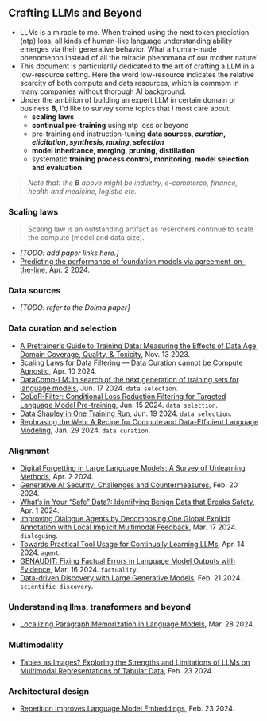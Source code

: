 
## Crafting LLMs and Beyond

- LLMs is a miracle to me. When trained using the next token prediction (ntp) loss, all kinds of human-like language understanding ability emerges via their generative behavior. What a human-made phenomenon instead of all the miracle phenomana of our mother nature!
- This document is particularlly dedicated to the art of crafting a LLM in a low-resource setting. Here the word low-resource indicates the relative scarcity of both compute and data resources, which is commom in many companies without thorough AI background.
- Under the ambition of building an expert LLM in certain domain or business **B**, I'd like to survey some topics that I most care about:
  - **scaling laws**
  - **continual pre-training** using ntp loss or beyond
  - pre-training and instruction-tuning **data sources, _curation_, _elicitation_, _synthesis_, _mixing_, _selection_**
  - **model inheritance, merging, pruning, distillation**
  - systematic **training process control, monitoring, model selection and evaluation**

> _Note that: the **B** above might be industry, e-commerce, finance, health and medicine, logistic etc._

### Scaling laws

> Scaling law is an outstanding artifact as reserchers continue to scale the compute (model and data size).

- _[TODO: add paper links here.]_
- [Predicting the performance of foundation models via agreement-on-the-line](https://arxiv.org/pdf/2404.01542.pdf), Apr. 2 2024.

### Data sources

- _[TODO: refer to the Dolma paper]_

### Data curation and selection

- [A Pretrainer’s Guide to Training Data: Measuring the Effects of Data Age, Domain Coverage, Quality, & Toxicity](https://arxiv.org/pdf/2305.13169.pdf), Nov. 13 2023.
- [Scaling Laws for Data Filtering — Data Curation cannot be Compute Agnostic](https://arxiv.org/pdf/2404.07177.pdf), Apr. 10 2024.
- [DataComp-LM: In search of the next generation of training sets for language models](https://arxiv.org/pdf/2406.11794), Jun. 17 2024. `data selection`.
- [CoLoR-Filter: Conditional Loss Reduction Filtering for Targeted Language Model Pre-training](https://arxiv.org/pdf/2406.10670), Jun. 15 2024. `data selection`.
- [Data Shapley in One Training Run](https://arxiv.org/pdf/2406.11011), Jun. 19 2024. `data selection`.
- [Rephrasing the Web: A Recipe for Compute and Data-Efficient Language Modeling](https://arxiv.org/pdf/2401.16380), Jan. 29 2024. `data curation`.

### Alignment

- [Digital Forgetting in Large Language Models: A Survey of Unlearning Methods](https://arxiv.org/pdf/2404.02062.pdf), Apr. 2 2024.
- [Generative AI Security: Challenges and Countermeasures](https://arxiv.org/pdf/2402.12617.pdf), Feb. 20 2024.
- [What’s in Your “Safe” Data?: Identifying Benign Data that Breaks Safety](https://arxiv.org/pdf/2404.01099.pdf), Apr. 1 2024.
- [Improving Dialogue Agents by Decomposing One Global Explicit Annotation with Local Implicit Multimodal Feedback](https://arxiv.org/pdf/2403.11330.pdf), Mar. 17 2024. `dialoguing`.
- [Towards Practical Tool Usage for Continually Learning LLMs](https://arxiv.org/pdf/2404.09339.pdf), Apr. 14 2024. `agent`.
- [GENAUDIT: Fixing Factual Errors in Language Model Outputs with Evidence](https://arxiv.org/pdf/2402.12566.pdf), Mar. 16 2024. `factuality`.
- [Data-driven Discovery with Large Generative Models](https://arxiv.org/pdf/2402.13610.pdf), Feb. 21 2024. `scientific discovery`.

### Understanding llms, transformers and beyond

- [Localizing Paragraph Memorization in Language Models](https://arxiv.org/pdf/2403.19851.pdf), Mar. 28 2024.

### Multimodality

- [Tables as Images? Exploring the Strengths and Limitations of LLMs on Multimodal Representations of Tabular Data](https://arxiv.org/pdf/2402.12424.pdf), Feb. 23 2024.

### Architectural design

- [Repetition Improves Language Model Embeddings](https://arxiv.org/pdf/2402.15449.pdf), Feb. 23 2024.


